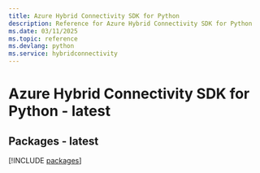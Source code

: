 ```yaml
---
title: Azure Hybrid Connectivity SDK for Python
description: Reference for Azure Hybrid Connectivity SDK for Python
ms.date: 03/11/2025
ms.topic: reference
ms.devlang: python
ms.service: hybridconnectivity
---
```

# Azure Hybrid Connectivity SDK for Python - latest
## Packages - latest
[!INCLUDE [packages](hybrid-connectivity-index.md)]